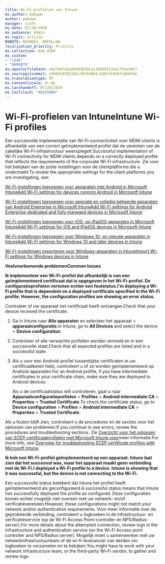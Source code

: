 ```yaml
---
title: Wi-Fi-profielen van Intune
ms.author: pebaum
author: pebaum
manager: scotv
ms.date: 07/28/2020
ms.audience: Admin
ms.topic: article
ROBOTS: NOINDEX, NOFOLLOW
localization_priority: Priority
ms.collection: Adm_O365
ms.custom:
- "1548"
- "9000076"
ms.openlocfilehash: e5e1007abadb8ddb30ca110d465131ec791e44b7
ms.sourcegitcommit: e90b918f02102cd9764881c2d8c914567c6b070e
ms.translationtype: MT
ms.contentlocale: nl-NL
ms.lasthandoff: 07/29/2020
ms.locfileid: "46555004"
---
```

# <a name="intune-wi-fi-profiles"></a><span data-ttu-id="29693-102">Wi-Fi-profielen van Intune</span><span class="sxs-lookup"><span data-stu-id="29693-102">Intune Wi-Fi profiles</span></span>

<span data-ttu-id="29693-103">Een succesvolle implementatie van Wi-Fi-connectiviteit voor MDM-clients is afhankelijk van een correct geïmplementeerd profiel dat de vereisten van de zakelijke Wi-Fi-infrastructuur weerspiegelt.</span><span class="sxs-lookup"><span data-stu-id="29693-103">Successful implementation of Wi-Fi connectivity for MDM clients depends on a correctly deployed profile that reflects the requirements of the corporate Wi-Fi infrastructure.</span></span> <span data-ttu-id="29693-104">Zie voor het bekijken van de juiste instellingen voor de clientplatforms die u onderzoekt:</span><span class="sxs-lookup"><span data-stu-id="29693-104">To review the appropriate settings for the client platforms you are investigating, see:</span></span> 

[<span data-ttu-id="29693-105">Wi-Fi-instellingen toevoegen voor apparaten met Android in Microsoft Intune</span><span class="sxs-lookup"><span data-stu-id="29693-105">Add Wi-Fi settings for devices running Android in Microsoft Intune</span></span>](https://docs.microsoft.com/intune/wi-fi-settings-android)

[<span data-ttu-id="29693-106">Wi-Fi-instellingen toevoegen voor speciale en volledig beheerde apparaten van Android Enterprise in Microsoft Intune</span><span class="sxs-lookup"><span data-stu-id="29693-106">Add Wi-Fi settings for Android Enterprise dedicated and fully managed devices in Microsoft Intune</span></span>](https://docs.microsoft.com/intune/wi-fi-settings-android-enterprise)

[<span data-ttu-id="29693-107">Wi-Fi-instellingen toevoegen voor iOS- en iPadOS-apparaten in Microsoft Intune</span><span class="sxs-lookup"><span data-stu-id="29693-107">Add Wi-Fi settings for iOS and iPadOS devices in Microsoft Intune</span></span>](https://docs.microsoft.com/intune/wi-fi-settings-ios)

[<span data-ttu-id="29693-108">Wi-Fi-instellingen toevoegen voor Windows 10- en nieuwe apparaten in Intune</span><span class="sxs-lookup"><span data-stu-id="29693-108">Add Wi-Fi settings for Windows 10 and later devices in Intune</span></span>](https://docs.microsoft.com/intune/wi-fi-settings-windows)

[<span data-ttu-id="29693-109">Wi-Fi-instellingen importeren voor Windows-apparaten in Intune</span><span class="sxs-lookup"><span data-stu-id="29693-109">Import Wi-Fi settings for Windows devices in Intune</span></span>](https://docs.microsoft.com/intune/wi-fi-settings-import-windows-8-1)

<span data-ttu-id="29693-110">**Veelvoorkomende problemen**</span><span class="sxs-lookup"><span data-stu-id="29693-110">**Common Issues**</span></span>

<span data-ttu-id="29693-111">**Ik implementeer een Wi-Fi-profiel dat afhankelijk is van een geïmplementeerd certificaat dat is opgegeven in het Wi-Fi-profiel. De configuratieprofielen vertonen echter een foutstatus.**</span><span class="sxs-lookup"><span data-stu-id="29693-111">**I'm deploying a Wi-Fi profile that is dependent on a deployed certificate specified in the Wi-Fi profile. However, the configuration profiles are showing an error status.**</span></span>

<span data-ttu-id="29693-112">Controleer of uw apparaat het certificaat heeft ontvangen.</span><span class="sxs-lookup"><span data-stu-id="29693-112">Check that your device received the certificate.</span></span>

1. <span data-ttu-id="29693-113">Ga in Intune naar **Alle apparaten** en selecteer het apparaat > **apparaatconfiguratie**.</span><span class="sxs-lookup"><span data-stu-id="29693-113">In Intune, go to **All Devices** and select the device > **Device configuration**.</span></span>

2. <span data-ttu-id="29693-114">Controleer of alle verwachte profielen worden vermeld en in een succesvolle staat.</span><span class="sxs-lookup"><span data-stu-id="29693-114">Check that all expected profiles are listed and in a successful state.</span></span>

3. <span data-ttu-id="29693-115">Als u voor een Android-profiel tussentijdse certificaten in uw certificaatketen hebt, controleert u of ze worden geïmplementeerd op Android-apparaten.</span><span class="sxs-lookup"><span data-stu-id="29693-115">For an Android profile, if you have intermediate certificates in your certificate chain, make sure they are deployed to Android devices.</span></span>

    <span data-ttu-id="29693-116">Als u de certificaatstatus wilt controleren, gaat u naar **Apparaatconfiguratieprofielen**  >  **Profiles**  >  **Android intermediate CA**  >  **Properties**  >  **Trusted Certificate**.</span><span class="sxs-lookup"><span data-stu-id="29693-116">To check the certificate status, go to **Device configuration** > **Profiles** > **Android intermediate CA** > **Properties** > **Trusted Certificate**.</span></span>

<span data-ttu-id="29693-117">Als u fouten blijft zien, controleert u de procedures en de secties voor het oplossen van problemen.</span><span class="sxs-lookup"><span data-stu-id="29693-117">If you continue to see errors, review the procedures and troubleshooting sections.</span></span> <span data-ttu-id="29693-118">Zie [Overzicht voor het oplossen van SCEP-certificaatprofielen met Microsoft Intune voor](https://support.microsoft.com/help/4457481/troubleshooting-scep-certificate-profile-deployment-in-intune)meer informatie.</span><span class="sxs-lookup"><span data-stu-id="29693-118">For more info, see [Overview for troubleshooting SCEP certificate profiles with Microsoft Intune](https://support.microsoft.com/help/4457481/troubleshooting-scep-certificate-profile-deployment-in-intune).</span></span>

<span data-ttu-id="29693-119">**Ik heb een Wi-Fi-profiel geïmplementeerd op een apparaat. Intune laat zien dat het succesvol was, maar het apparaat maakt geen verbinding met de Wi-Fi.**</span><span class="sxs-lookup"><span data-stu-id="29693-119">**I deployed a Wi-Fi profile to a device. Intune is showing that it was successful, but the device is not connecting to the Wi-Fi.**</span></span>

<span data-ttu-id="29693-120">Een succesvolle status betekent dat Intune het profiel heeft geïmplementeerd als geconfigureerd.</span><span class="sxs-lookup"><span data-stu-id="29693-120">A successful status means that Intune has successfully deployed the profile as configured.</span></span> <span data-ttu-id="29693-121">Deze configuraties komen echter mogelijk niet overeen met uw netwerk- en/of verificatievereisten.</span><span class="sxs-lookup"><span data-stu-id="29693-121">However, these configurations might not match your network and/or authentication requirements.</span></span> <span data-ttu-id="29693-122">Voor meer informatie over de geprobeerde verbinding, controleert u logboeken in de infrastructuur- en verificatieservice (op de Wi-Fi Access Point-controller en NPS/Radius-server).</span><span class="sxs-lookup"><span data-stu-id="29693-122">For more details about the attempted connection, review logs in the infrastructure and authentication service (on the Wi-Fi Access point controller and NPS/Radius server).</span></span> <span data-ttu-id="29693-123">Mogelijk moet u samenwerken met uw netwerkinfrastructuurteam of de wi-fi-leverancier van derden om logboeken te verzamelen en te bekijken.</span><span class="sxs-lookup"><span data-stu-id="29693-123">You might have to work with your network infrastructure team, or the third-party Wi-Fi vendor, to gather and review logs.</span></span>